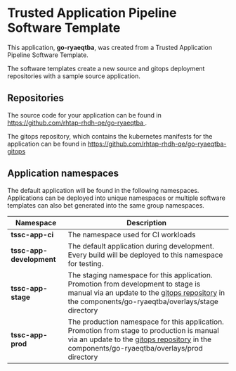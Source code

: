# Trusted Application Pipeline Software Template

This application, **go-ryaeqtba**, was created from a Trusted Application Pipeline Software Template.

The software templates create a new source and gitops deployment repositories with a sample source application. 

## Repositories

The source code for your application can be found in [https://github.com/rhtap-rhdh-qe/go-ryaeqtba ](https://github.com/rhtap-rhdh-qe/go-ryaeqtba ).
 
The gitops repository, which contains the kubernetes manifests for the application can be found in 
[https://github.com/rhtap-rhdh-qe/go-ryaeqtba-gitops ](https://github.com/rhtap-rhdh-qe/go-ryaeqtba-gitops ) 

## Application namespaces 

The default application will be found in the following namespaces. Applications can be deployed into unique namespaces or multiple software templates can also bet generated into the same group namespaces.  

|  Namespace   |  Description   |  
| -------- | -------- |
| **tssc-app-ci** | The namespace used for CI workloads |
| **tssc-app-development** | The default application during development. Every build will be deployed to this namespace for testing. |
| **tssc-app-stage** | The staging namespace for this application. Promotion from development to stage is manual via an update to the [gitops repository](https://github.com/rhtap-rhdh-qe/go-ryaeqtba-gitops ) in the components/go-ryaeqtba/overlays/stage directory |
| **tssc-app-prod** | The production namespace for this application. Promotion from stage to production is manual via an update to the [gitops repository](https://github.com/rhtap-rhdh-qe/go-ryaeqtba-gitops ) in the components/go-ryaeqtba/overlays/prod directory |